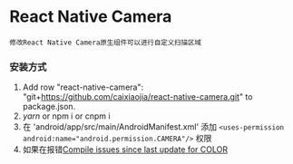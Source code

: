 
# React Native Camera 

	修改React Native Camera原生组件可以进行自定义扫描区域
	
### 安装方式

1. Add row  "react-native-camera": "git+https://github.com/caixiaojia/react-native-camera.git" to package.json.
2. <i>yarn</i> or npm i or cnpm i
3. 在 'android/app/src/main/AndroidManifest.xml' 添加 `<uses-permission android:name="android.permission.CAMERA"/>` 权限
4. 如果在报错[Compile issues since last update for COLOR](https://github.com/cooperka/react-native-snackbar/issues/12)
